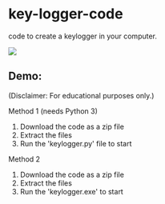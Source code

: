 # key-logger-code
code to create a keylogger in your computer.

<p align="left">
  <img src="https://repository-images.githubusercontent.com/194964621/b9907000-b158-11e9-950f-3f655bfc32cf" />
</p>

## Demo:
(Disclaimer: For educational purposes only.)

Method 1 (needs Python 3)

1. Download the code as a zip file
2. Extract the files
3. Run the 'keylogger.py' file to start

Method 2

1. Download the code as a zip file
2. Extract the files
3. Run the 'keylogger.exe' to start

